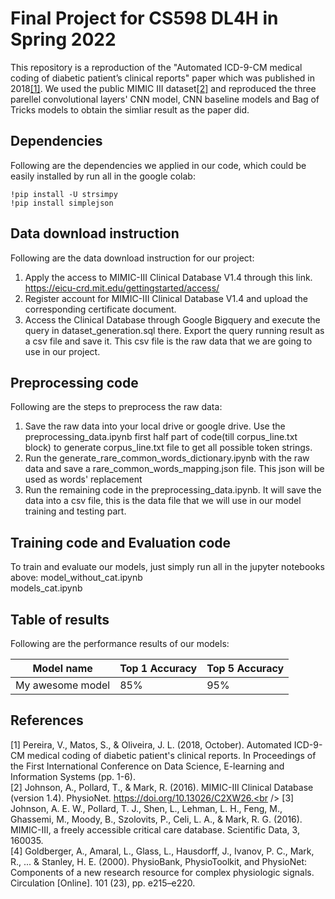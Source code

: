 # Final Project for CS598 DL4H in Spring 2022

This repository is a reproduction of the "Automated ICD-9-CM medical coding of diabetic patient’s clinical reports" paper which was published in 2018[[1]](#1). We used the public MIMIC III dataset[[2]](#2) and reproduced the three parellel convolutional layers' CNN model, CNN baseline models and Bag of Tricks models to obtain the simliar result as the paper did.

## Dependencies

Following are the dependencies we applied in our code, which could be easily installed by run all in the google colab:
```Setup
!pip install -U strsimpy
!pip install simplejson
```

## Data download instruction

Following are the data download instruction for our project:
1. Apply the access to MIMIC-III Clinical Database V1.4 through this link. https://eicu-crd.mit.edu/gettingstarted/access/
2. Register account for MIMIC-III Clinical Database V1.4 and upload the corresponding certificate document.
3. Access the Clinical Database through Google Bigquery and execute the query in dataset_generation.sql there. Export the query running result as a csv file and save it. This csv file is the raw data that we are going to use in our project.

## Preprocessing code

Following are the steps to preprocess the raw data:
1. Save the raw data into your local drive or google drive. Use the preprocessing_data.ipynb first half part of code(till corpus_line.txt block) to generate corpus_line.txt file to get all possible token strings.
2. Run the generate_rare_common_words_dictionary.ipynb with the raw data and save a rare_common_words_mapping.json file. This json will be used as words' replacement
3. Run the remaining code in the preprocessing_data.ipynb. It will save the data into a csv file, this is the data file that we will use in our model training and testing part.

## Training code and Evaluation code

To train and evaluate our models, just simply run all in the jupyter notebooks above:
model_without_cat.ipynb<br/>
models_cat.ipynb<br/>

## Table of results 

Following are the performance results of our models:


| Model name         | Top 1 Accuracy  | Top 5 Accuracy |
| ------------------ |---------------- | -------------- |
| My awesome model   |     85%         |      95%       |


## References
<a id="1">[1]</a> 
Pereira, V., Matos, S., & Oliveira, J. L. (2018, October). Automated ICD-9-CM medical coding of diabetic patient's clinical reports. In Proceedings of the First International Conference on Data Science, E-learning and Information Systems (pp. 1-6).<br />
<a id="2">[2]</a> 
Johnson, A., Pollard, T., & Mark, R. (2016). MIMIC-III Clinical Database (version 1.4). PhysioNet. https://doi.org/10.13026/C2XW26.<br />
<a id="3">[3]</a> 
Johnson, A. E. W., Pollard, T. J., Shen, L., Lehman, L. H., Feng, M., Ghassemi, M., Moody, B., Szolovits, P., Celi, L. A., & Mark, R. G. (2016). MIMIC-III, a freely accessible critical care database. Scientific Data, 3, 160035.<br />
<a id="4">[4]</a> 
Goldberger, A., Amaral, L., Glass, L., Hausdorff, J., Ivanov, P. C., Mark, R., ... & Stanley, H. E. (2000). PhysioBank, PhysioToolkit, and PhysioNet: Components of a new research resource for complex physiologic signals. Circulation [Online]. 101 (23), pp. e215–e220.<br />
